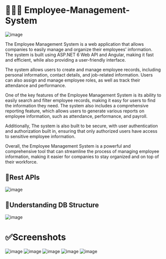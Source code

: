 # 👨‍💻🌐 Employee-Management-System

![image](https://user-images.githubusercontent.com/52550558/216713434-ca802f52-d170-4298-b859-4afabe616848.png)

The Employee Management System is a web application that allows companies to easily manage and organize their employees' information. The system is built using ASP.NET 6 Web API and Angular, making it fast and efficient, while also providing a user-friendly interface.

The system allows users to create and manage employee records, including personal information, contact details, and job-related information. Users can also assign and manage employee roles, as well as track their attendance and performance.

One of the key features of the Employee Management System is its ability to easily search and filter employee records, making it easy for users to find the information they need. The system also includes a comprehensive reporting feature, which allows users to generate various reports on employee information, such as attendance, performance, and payroll.

Additionally, The system is also built to be secure, with user authentication and authorization built in, ensuring that only authorized users have access to sensitive employee information.

Overall, the Employee Management System is a powerful and comprehensive tool that can streamline the process of managing employee information, making it easier for companies to stay organized and on top of their workforce.
 
 ## 🧩Rest APIs
 ![image](https://user-images.githubusercontent.com/52550558/216713530-552597e4-9e4f-4041-9330-0e1c4e12faaf.png)

## 🫙Understanding DB Structure
![image](https://user-images.githubusercontent.com/52550558/216713622-38e6874c-98ca-4c91-8cde-65850051fd2f.png)

# ✅Screenshots
![image](https://user-images.githubusercontent.com/52550558/216713850-4859d8b9-92e9-4c2b-a172-f6cc89de5736.png)
![image](https://user-images.githubusercontent.com/52550558/216713900-9ba8f413-cec5-442a-b3c4-5773d3b2204c.png)
![image](https://user-images.githubusercontent.com/52550558/216713967-a02dafb1-93b0-4e20-8a62-2366946880f4.png)
![image](https://user-images.githubusercontent.com/52550558/216714150-9929ebf9-04cd-4bac-b5a3-4f410e4866b9.png)
![image](https://user-images.githubusercontent.com/52550558/216714236-74a83f87-b8fa-4f6f-a1db-d5f6508b812d.png)

